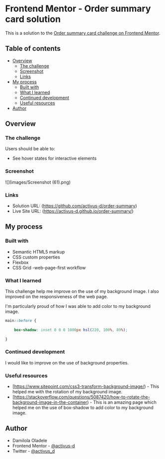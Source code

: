 # Frontend Mentor - Order summary card solution

This is a solution to the [Order summary card challenge on Frontend Mentor](https://www.frontendmentor.io/challenges/order-summary-component-QlPmajDUj).

## Table of contents

- [Overview](#overview)
  - [The challenge](#the-challenge)
  - [Screenshot](#screenshot)
  - [Links](#links)
- [My process](#my-process)
  - [Built with](#built-with)
  - [What I learned](#what-i-learned)
  - [Continued development](#continued-development)
  - [Useful resources](#useful-resources)
- [Author](#author)



## Overview

### The challenge

Users should be able to:

- See hover states for interactive elements

### Screenshot

![](images/Screenshot (61).png)


### Links

- Solution URL: (https://github.com/activus-d/order-summary)
- Live Site URL: (https://activus-d.github.io/order-summary/)

## My process

### Built with

- Semantic HTML5 markup
- CSS custom properties
- Flexbox
- CSS Grid
-web-page-first workflow


### What I learned

This challenge help me improve on the use of my background image. I also improved on the responsiveness of the web page.

I'm particularly proud of how I was able to add color to my background image.

```css
main::before {
   
    box-shadow: inset 0 0 0 1000px hsl(220, 100%, 89%);
    
}
```

### Continued development

I would like to improve on the use of background properties.

### Useful resources

- [https://www.sitepoint.com/css3-transform-background-image/) - This helped me with the rotation of my background image.
- [https://stackoverflow.com/questions/5087420/how-to-rotate-the-background-image-in-the-container) - This is an amazing page which helped me on the use of box-shadow to add color to my background image.


## Author

- Damilola Oladele
- Frontend Mentor - [@activus-d](https://www.frontendmentor.io/profile/activus-d)
- Twitter - [@activus_d](https://www.twitter.com/activus_d)

